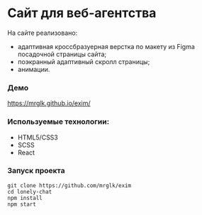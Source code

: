 # Сайт для веб-агентства

На сайте реализовано:

- адаптивная кроссбразуерная верстка по макету из Figma посадочной страницы сайта;
- поэкранный адаптивный скролл страницы;
- анимации.

### Демо

https://mrglk.github.io/exim/

### Используемые технологии:

* HTML5/СSS3
* SCSS
* React

### Запуск проекта

```
git clone https://github.com/mrglk/exim
cd lonely-chat
npm install
npm start
```
